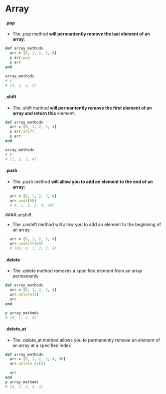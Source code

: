 # Array

#### .pop
- The .pop method **will permantently remove the last element of an array**:

```ruby
def array_methods
  arr = [0, 1, 2, 3, 4]
  p arr.pop
  p arr
end

array_methods
# 4
# [0, 1, 2, 3]
```

#### .shift
- The .shift method **will permantently remove the first element of an array and return this** element:

```ruby
def array_methods
  arr = [0, 1, 2, 3, 4]
  p arr.shift
  p arr
end

array_methods
# 0
# [1, 2, 3, 4]
```

#### .push
- The .push method **will allow you to add an element to the end of an array:**
```ruby
  arr = [0, 1, 2, 3, 4]
  arr.push(99)
  # 0, 1, 2, 3, 4, 99]
```

####.unshift
- The .unshift method will allow you to add an element to the beginning of an array:

```ruby
  arr = [0, 1, 2, 3, 4]
  arr.unshift(99)
  # [99, 0, 1, 2, 3, 4]
```

#### .delete
- The .delete method removes a specified element from an array permanently

```ruby
def array_methods
  arr = [0, 1, 2, 3, 4]
  arr.delete(3)
  arr
end

p array_methods
# [0, 1, 2, 4]
```

#### .delete_at
- The .delete_at method allows you to permanently remove an element of an array at a specified index
```ruby
def array_methods
  arr = [0, 1, 2, 3, 4, 99]
  arr.delete_at(5)

  arr
end
p array_methods
# [0, 1, 2, 3, 4]
```








